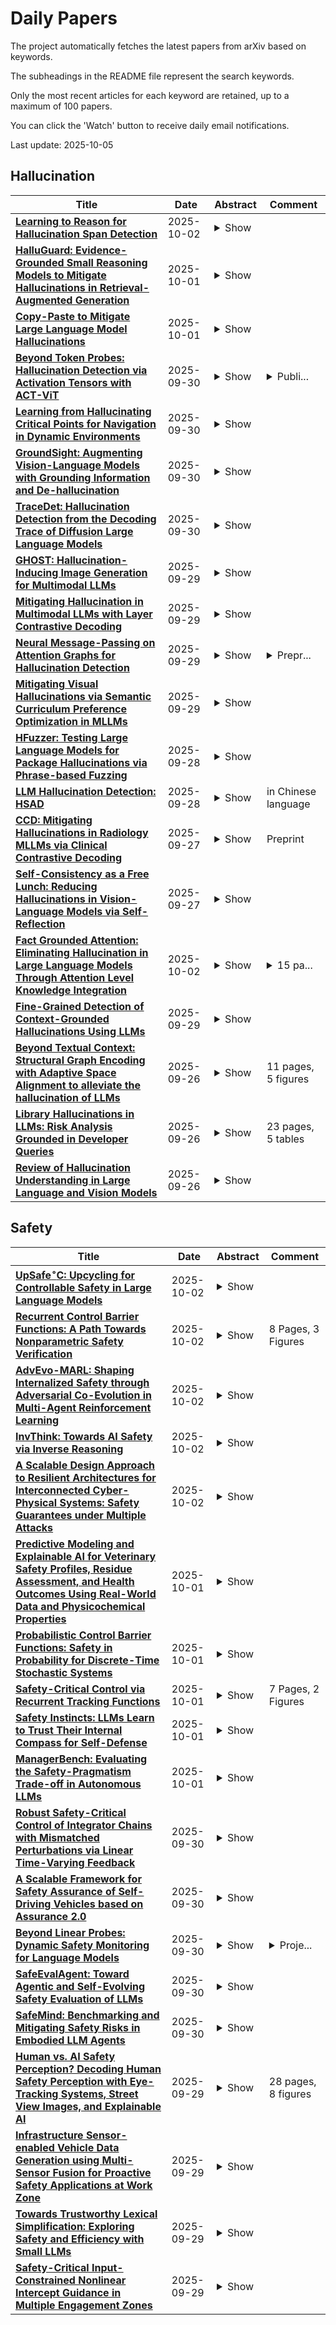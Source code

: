 # Daily Papers
The project automatically fetches the latest papers from arXiv based on keywords.

The subheadings in the README file represent the search keywords.

Only the most recent articles for each keyword are retained, up to a maximum of 100 papers.

You can click the 'Watch' button to receive daily email notifications.

Last update: 2025-10-05

## Hallucination
| **Title** | **Date** | **Abstract** | **Comment** |
| --- | --- | --- | --- |
| **[Learning to Reason for Hallucination Span Detection](http://arxiv.org/abs/2510.02173v1)** | 2025-10-02 | <details><summary>Show</summary><p>Large language models (LLMs) often generate hallucinations -- unsupported content that undermines reliability. While most prior works frame hallucination detection as a binary task, many real-world applications require identifying hallucinated spans, which is a multi-step decision making process. This naturally raises the question of whether explicit reasoning can help the complex task of detecting hallucination spans. To answer this question, we first evaluate pretrained models with and without Chain-of-Thought (CoT) reasoning, and show that CoT reasoning has the potential to generate at least one correct answer when sampled multiple times. Motivated by this, we propose RL4HS, a reinforcement learning framework that incentivizes reasoning with a span-level reward function. RL4HS builds on Group Relative Policy Optimization and introduces Class-Aware Policy Optimization to mitigate reward imbalance issue. Experiments on the RAGTruth benchmark (summarization, question answering, data-to-text) show that RL4HS surpasses pretrained reasoning models and supervised fine-tuning, demonstrating the necessity of reinforcement learning with span-level rewards for detecting hallucination spans.</p></details> |  |
| **[HalluGuard: Evidence-Grounded Small Reasoning Models to Mitigate Hallucinations in Retrieval-Augmented Generation](http://arxiv.org/abs/2510.00880v1)** | 2025-10-01 | <details><summary>Show</summary><p>Large Language Models (LLMs) excel in many NLP tasks but remain prone to hallucinations, limiting trust in real-world applications. We present HalluGuard, a 4B-parameter Small Reasoning Model (SRM) for mitigating hallucinations in Retrieval-Augmented Generation (RAG). HalluGuard classifies document-claim pairs as grounded or hallucinated and produces evidence-grounded justifications for transparency. Our approach combines (i) a domain-agnostic synthetic dataset derived from FineWeb and refined through multi-stage curation and data reformation, (ii) synthetic grounded and hallucinated claims, and (iii) preference-based fine-tuning with Odds Ratio Preference Optimization to distill large-model reasoning into a smaller backbone. On the RAGTruth subset of the LLM-AggreFact benchmark, HalluGuard achieves 84.0% balanced accuracy (BAcc), rivaling specialized models, MiniCheck (7B; 84.0%) and Granite Guardian 3.3 (8B; 82.2%) while using roughly half their parameters. Over the full benchmark it reaches 75.7% BAcc, matching larger general-purpose LLMs such as GPT-4o (75.9%). We will release HalluGuard and datasets under Apache 2.0 upon acceptance.</p></details> |  |
| **[Copy-Paste to Mitigate Large Language Model Hallucinations](http://arxiv.org/abs/2510.00508v1)** | 2025-10-01 | <details><summary>Show</summary><p>While Retrieval-Augmented Generation (RAG) enables large language models (LLMs) to generate contextually grounded responses, contextual faithfulness remains challenging as LLMs may not consistently trust provided context, leading to hallucinations that undermine reliability. We observe an inverse correlation between response copying degree and context-unfaithful hallucinations on RAGTruth, suggesting that higher copying degrees reduce hallucinations by fostering genuine contextual belief. We propose CopyPasteLLM, obtained through two-stage high-copying response preference training. We design three prompting methods to enhance copying degree, demonstrating that high-copying responses achieve superior contextual faithfulness and hallucination control. These approaches enable a fully automated pipeline that transforms generated responses into high-copying preference data for training CopyPasteLLM. On FaithEval, ConFiQA and PubMedQA, CopyPasteLLM achieves best performance in both counterfactual and original contexts, remarkably with 12.2% to 24.5% accuracy improvements on FaithEval over the best baseline, while requiring only 365 training samples -- 1/50th of baseline data. To elucidate CopyPasteLLM's effectiveness, we propose the Context-Parameter Copying Capturing algorithm. Interestingly, this reveals that CopyPasteLLM recalibrates reliance on internal parametric knowledge rather than external knowledge during generation. All codes are available at https://github.com/longyongchao/CopyPasteLLM</p></details> |  |
| **[Beyond Token Probes: Hallucination Detection via Activation Tensors with ACT-ViT](http://arxiv.org/abs/2510.00296v1)** | 2025-09-30 | <details><summary>Show</summary><p>Detecting hallucinations in Large Language Model-generated text is crucial for their safe deployment. While probing classifiers show promise, they operate on isolated layer-token pairs and are LLM-specific, limiting their effectiveness and hindering cross-LLM applications. In this paper, we introduce a novel approach to address these shortcomings. We build on the natural sequential structure of activation data in both axes (layers $\times$ tokens) and advocate treating full activation tensors akin to images. We design ACT-ViT, a Vision Transformer-inspired model that can be effectively and efficiently applied to activation tensors and supports training on data from multiple LLMs simultaneously. Through comprehensive experiments encompassing diverse LLMs and datasets, we demonstrate that ACT-ViT consistently outperforms traditional probing techniques while remaining extremely efficient for deployment. In particular, we show that our architecture benefits substantially from multi-LLM training, achieves strong zero-shot performance on unseen datasets, and can be transferred effectively to new LLMs through fine-tuning. Full code is available at https://github.com/BarSGuy/ACT-ViT.</p></details> | <details><summary>Publi...</summary><p>Published in NeurIPS 2025</p></details> |
| **[Learning from Hallucinating Critical Points for Navigation in Dynamic Environments](http://arxiv.org/abs/2509.26513v1)** | 2025-09-30 | <details><summary>Show</summary><p>Generating large and diverse obstacle datasets to learn motion planning in environments with dynamic obstacles is challenging due to the vast space of possible obstacle trajectories. Inspired by hallucination-based data synthesis approaches, we propose Learning from Hallucinating Critical Points (LfH-CP), a self-supervised framework for creating rich dynamic obstacle datasets based on existing optimal motion plans without requiring expensive expert demonstrations or trial-and-error exploration. LfH-CP factorizes hallucination into two stages: first identifying when and where obstacles must appear in order to result in an optimal motion plan, i.e., the critical points, and then procedurally generating diverse trajectories that pass through these points while avoiding collisions. This factorization avoids generative failures such as mode collapse and ensures coverage of diverse dynamic behaviors. We further introduce a diversity metric to quantify dataset richness and show that LfH-CP produces substantially more varied training data than existing baselines. Experiments in simulation demonstrate that planners trained on LfH-CP datasets achieves higher success rates compared to a prior hallucination method.</p></details> |  |
| **[GroundSight: Augmenting Vision-Language Models with Grounding Information and De-hallucination](http://arxiv.org/abs/2509.25669v1)** | 2025-09-30 | <details><summary>Show</summary><p>We propose a method to improve Visual Question Answering (VQA) with Retrieval-Augmented Generation (RAG) by introducing text-grounded object localization. Rather than retrieving information based on the entire image, our approach enables the model to generate a bounding box around the object most relevant to the question, allowing for targeted image cropping and focused retrieval. This reduces background noise, improves alignment between visual and textual cues, and helps mitigate hallucinations. Our RAG method enhances context-aware VQA responses increased the accuracy from 22.19% to 25.64%, with an absolute increase of 3.45 percentage points, compared to the baseline Llama-3.2-Vision-11B agent. We also proposed a de-hallucination method based on question type which can effectively reduce the hallucination rate from 65.79% to 13.88% and improves the truthfulness score.</p></details> |  |
| **[TraceDet: Hallucination Detection from the Decoding Trace of Diffusion Large Language Models](http://arxiv.org/abs/2510.01274v1)** | 2025-09-30 | <details><summary>Show</summary><p>Diffusion large language models (D-LLMs) have recently emerged as a promising alternative to auto-regressive LLMs (AR-LLMs). However, the hallucination problem in D-LLMs remains underexplored, limiting their reliability in real-world applications. Existing hallucination detection methods are designed for AR-LLMs and rely on signals from single-step generation, making them ill-suited for D-LLMs where hallucination signals often emerge throughout the multi-step denoising process. To bridge this gap, we propose TraceDet, a novel framework that explicitly leverages the intermediate denoising steps of D-LLMs for hallucination detection. TraceDet models the denoising process as an action trace, with each action defined as the model's prediction over the cleaned response, conditioned on the previous intermediate output. By identifying the sub-trace that is maximally informative to the hallucinated responses, TraceDet leverages the key hallucination signals in the multi-step denoising process of D-LLMs for hallucination detection. Extensive experiments on various open source D-LLMs demonstrate that TraceDet consistently improves hallucination detection, achieving an average gain in AUROC of 15.2% compared to baselines.</p></details> |  |
| **[GHOST: Hallucination-Inducing Image Generation for Multimodal LLMs](http://arxiv.org/abs/2509.25178v1)** | 2025-09-29 | <details><summary>Show</summary><p>Object hallucination in Multimodal Large Language Models (MLLMs) is a persistent failure mode that causes the model to perceive objects absent in the image. This weakness of MLLMs is currently studied using static benchmarks with fixed visual scenarios, which preempts the possibility of uncovering model-specific or unanticipated hallucination vulnerabilities. We introduce GHOST (Generating Hallucinations via Optimizing Stealth Tokens), a method designed to stress-test MLLMs by actively generating images that induce hallucination. GHOST is fully automatic and requires no human supervision or prior knowledge. It operates by optimizing in the image embedding space to mislead the model while keeping the target object absent, and then guiding a diffusion model conditioned on the embedding to generate natural-looking images. The resulting images remain visually natural and close to the original input, yet introduce subtle misleading cues that cause the model to hallucinate. We evaluate our method across a range of models, including reasoning models like GLM-4.1V-Thinking, and achieve a hallucination success rate exceeding 28%, compared to around 1% in prior data-driven discovery methods. We confirm that the generated images are both high-quality and object-free through quantitative metrics and human evaluation. Also, GHOST uncovers transferable vulnerabilities: images optimized for Qwen2.5-VL induce hallucinations in GPT-4o at a 66.5% rate. Finally, we show that fine-tuning on our images mitigates hallucination, positioning GHOST as both a diagnostic and corrective tool for building more reliable multimodal systems.</p></details> |  |
| **[Mitigating Hallucination in Multimodal LLMs with Layer Contrastive Decoding](http://arxiv.org/abs/2509.25177v1)** | 2025-09-29 | <details><summary>Show</summary><p>Multimodal Large Language Models (MLLMs) have shown impressive perception and reasoning capabilities, yet they often suffer from hallucinations -- generating outputs that are linguistically coherent but inconsistent with the context of the input image, including inaccuracies in objects, attributes, and relations. To address this challenge, we propose a simple approach called Layer Contrastive Decoding (LayerCD). Our design is motivated by the observation that shallow visual features are much more likely than deep visual features to cause an MLLM to hallucinate as they only capture biased, low-level information that is insufficient for high-level reasoning. Therefore, LayerCD aims to filter out hallucinations by contrasting the output distributions generated from visual features of different levels, specifically those from the shallow and deep layers of the vision encoder, respectively. We conduct extensive experiments on two hallucination benchmarks and show that LayerCD significantly outperforms current state-of-the-art. The code for LayerCD is available at https://github.com/maifoundations/LayerCD .</p></details> |  |
| **[Neural Message-Passing on Attention Graphs for Hallucination Detection](http://arxiv.org/abs/2509.24770v1)** | 2025-09-29 | <details><summary>Show</summary><p>Large Language Models (LLMs) often generate incorrect or unsupported content, known as hallucinations. Existing detection methods rely on heuristics or simple models over isolated computational traces such as activations, or attention maps. We unify these signals by representing them as attributed graphs, where tokens are nodes, edges follow attentional flows, and both carry features from attention scores and activations. Our approach, CHARM, casts hallucination detection as a graph learning task and tackles it by applying GNNs over the above attributed graphs. We show that CHARM provably subsumes prior attention-based heuristics and, experimentally, it consistently outperforms other leading approaches across diverse benchmarks. Our results shed light on the relevant role played by the graph structure and on the benefits of combining computational traces, whilst showing CHARM exhibits promising zero-shot performance on cross-dataset transfer.</p></details> | <details><summary>Prepr...</summary><p>Preprint. 25 pages, 2 figures</p></details> |
| **[Mitigating Visual Hallucinations via Semantic Curriculum Preference Optimization in MLLMs](http://arxiv.org/abs/2509.24491v1)** | 2025-09-29 | <details><summary>Show</summary><p>Multimodal Large Language Models (MLLMs) have significantly improved the performance of various tasks, but continue to suffer from visual hallucinations, a critical issue where generated responses contradict visual evidence. While Direct Preference Optimization(DPO) is widely used for alignment, its application to MLLMs often fails to capture fine-grained semantic differences and encourages shortcut learning. To address these challenges, we propose Semantic Curriculum Preference Optimization (SCPO), a novel framework for MLLM alignment. SCPO employs a progressive, easy-to-hard curriculum built upon our Semantic Curriculum Preference Pairs dataset, which provides fine-grained semantic contrasts sorted by difficulty. This curriculum is trained with a dynamic reference model and a novel symmetric, bidirectional objective to facilitate simultaneous learning from both textual and visual preferences. To our knowledge, SCPO is the first framework to unify semantics, symmetry, and curriculum for MLLMs alignment, effectively mitigating visual hallucinations. Extensive experiments on LLaVA models across various scales and versions validate that SCPO demonstrates superior performance compared to baseline models on multiple hallucination benchmarks, reducing the hallucination rate by up to 62.9%. Moreover, evaluations on generalized benchmarks show that SCPO improves factuality while preserving general capabilities, with its performance remaining stable across general vision-language benchmarks.</p></details> |  |
| **[HFuzzer: Testing Large Language Models for Package Hallucinations via Phrase-based Fuzzing](http://arxiv.org/abs/2509.23835v1)** | 2025-09-28 | <details><summary>Show</summary><p>Large Language Models (LLMs) are widely used for code generation, but they face critical security risks when applied to practical production due to package hallucinations, in which LLMs recommend non-existent packages. These hallucinations can be exploited in software supply chain attacks, where malicious attackers exploit them to register harmful packages. It is critical to test LLMs for package hallucinations to mitigate package hallucinations and defend against potential attacks. Although researchers have proposed testing frameworks for fact-conflicting hallucinations in natural language generation, there is a lack of research on package hallucinations. To fill this gap, we propose HFUZZER, a novel phrase-based fuzzing framework to test LLMs for package hallucinations. HFUZZER adopts fuzzing technology and guides the model to infer a wider range of reasonable information based on phrases, thereby generating enough and diverse coding tasks. Furthermore, HFUZZER extracts phrases from package information or coding tasks to ensure the relevance of phrases and code, thereby improving the relevance of generated tasks and code. We evaluate HFUZZER on multiple LLMs and find that it triggers package hallucinations across all selected models. Compared to the mutational fuzzing framework, HFUZZER identifies 2.60x more unique hallucinated packages and generates more diverse tasks. Additionally, when testing the model GPT-4o, HFUZZER finds 46 unique hallucinated packages. Further analysis reveals that for GPT-4o, LLMs exhibit package hallucinations not only during code generation but also when assisting with environment configuration.</p></details> |  |
| **[LLM Hallucination Detection: HSAD](http://arxiv.org/abs/2509.23580v1)** | 2025-09-28 | <details><summary>Show</summary><p>Although Large Language Models have demonstrated powerful capabilities in a wide range of tasks such as language understanding and code generation, the frequent occurrence of hallucinations during the generation process has become a significant impediment to their deployment in critical application scenarios. Current mainstream hallucination detection methods rely on factual consistency verification or static hidden layer features. The former is constrained by the scope of knowledge coverage, while the latter struggles to capture reasoning biases during the inference process. To address these issues, and inspired by signal analysis methods in cognitive neuroscience, this paper proposes a hallucination detection method based on the frequency-domain analysis of hidden layer temporal signals, named HSAD (\textbf{H}idden \textbf{S}ignal \textbf{A}nalysis-based \textbf{D}etection). First, by treating the LLM's reasoning process as a cognitive journey that unfolds over time, we propose modeling and simulating the human process of signal perception and discrimination in a deception-detection scenario through hidden layer temporal signals. Next, The Fast Fourier Transform is applied to map these temporal signals into the frequency domain to construct spectral features, which are used to capture anomalies that arise during the reasoning process; analysis experiments on these spectral features have proven the effectiveness of this approach. Finally, a hallucination detection algorithm is designed based on these spectral features to identify hallucinations in the generated content. By effectively combining the modeling of the reasoning process with frequency-domain feature extraction, the HSAD method overcomes the limitations of existing approaches in terms of knowledge coverage and the detection of reasoning biases, demonstrating higher detection accuracy and robustness.</p></details> | in Chinese language |
| **[CCD: Mitigating Hallucinations in Radiology MLLMs via Clinical Contrastive Decoding](http://arxiv.org/abs/2509.23379v1)** | 2025-09-27 | <details><summary>Show</summary><p>Multimodal large language models (MLLMs) have recently achieved remarkable progress in radiology by integrating visual perception with natural language understanding. However, they often generate clinically unsupported descriptions, known as medical hallucinations, which pose serious risks in medical applications that demand accuracy and image-grounded outputs. Through empirical analysis, we find that prompt-induced hallucinations remain prevalent in radiology MLLMs, largely due to over-sensitivity to clinical sections. To address this, we introduce Clinical Contrastive Cecoding (CCD), a training-free and retrieval-free inference framework that integrates structured clinical signals from task-specific radiology expert models. CCD introduces a dual-stage contrastive mechanism to refine token-level logits during generation, thereby enhancing clinical fidelity without modifying the base MLLM. Experiments on three datasets and multiple models demonstrate that CCD consistently improves overall performance on radiology report generation (RRG). On the MIMIC-CXR dataset, it yields up to a 17% improvement in RadGraph-F1 when applied to state-of-the-art RRG models. Our approach provides a lightweight and generalisable solution for mitigating medical hallucinations, effectively bridging expert models and MLLMs in radiology.</p></details> | Preprint |
| **[Self-Consistency as a Free Lunch: Reducing Hallucinations in Vision-Language Models via Self-Reflection](http://arxiv.org/abs/2509.23236v1)** | 2025-09-27 | <details><summary>Show</summary><p>Vision-language models often hallucinate details, generating non-existent objects or inaccurate attributes that compromise output reliability. Existing methods typically address these issues via extensive human annotations or external supervision from more powerful models. In this work, we present a novel framework that leverages the model's self-consistency between long responses and short answers to generate preference pairs for training. We observe that short binary questions tend to yield highly reliable responses, which can be used to query the target model to evaluate and rank its generated responses. Specifically, we design a self-reflection pipeline where detailed model responses are compared against concise binary answers, and inconsistency signals are utilized to automatically curate high-quality training data without human annotations or external model-based supervision. By relying solely on self-consistency rather than external supervision, our method offers a scalable and efficient solution that effectively reduces hallucinations using unlabeled data. Extensive experiments on multiple benchmarks, i.e., AMBER, MultiObject-Hal (ROPE), Object HalBench, and MMHal-Bench, demonstrate significant improvements in factual grounding and reliability. Moreover, our approach maintains robust instruction-following ability, as evidenced by enhanced performance on LLaVA-Bench and MMBench.</p></details> |  |
| **[Fact Grounded Attention: Eliminating Hallucination in Large Language Models Through Attention Level Knowledge Integration](http://arxiv.org/abs/2509.25252v2)** | 2025-10-02 | <details><summary>Show</summary><p>"The greatest enemy of knowledge is not ignorance, it is the illusion of knowledge." Large Language Models have conquered natural language but remain prisoners of their own probabilistic nature--confidently hallucinating facts they never truly knew. We present Fact Grounded Attention (FGA), a novel architectural modification that transforms unreliable language models into deterministic truth tellers by injecting verifiable knowledge directly into the attention mechanism. Unlike existing approaches that patch hallucinations after generation or prepend retrieved text, FGA intervenes at the mathematical heart of the transformer--the pre-softmax attention scores--creating a model that cannot hallucinate when facts exist in its knowledge base. Our experiments across 1,107 technical queries spanning smartphones, laptops, and electric vehicles demonstrate a transformation from 6.3% accuracy in vanilla Llama 3.2 to 99.7% accuracy with FGA. More critically, knowledge updates occur in under one second without retraining, compared to hours for parameter editing approaches. FGA doesn't just reduce hallucination--it eliminates it entirely for verifiable facts, marking a fundamental shift from probabilistic approximation to deterministic precision in neural language generation.</p></details> | <details><summary>15 pa...</summary><p>15 pages, 3 figures, 4 tables. Code and dataset available at https://github.com/ayushgupta4897/FGA</p></details> |
| **[Fine-Grained Detection of Context-Grounded Hallucinations Using LLMs](http://arxiv.org/abs/2509.22582v2)** | 2025-09-29 | <details><summary>Show</summary><p>Context-grounded hallucinations are cases where model outputs contain information not verifiable against the source text. We study the applicability of LLMs for localizing such hallucinations, as a more practical alternative to existing complex evaluation pipelines. In the absence of established benchmarks for meta-evaluation of hallucinations localization, we construct one tailored to LLMs, involving a challenging human annotation of over 1,000 examples. We complement the benchmark with an LLM-based evaluation protocol, verifying its quality in a human evaluation. Since existing representations of hallucinations limit the types of errors that can be expressed, we propose a new representation based on free-form textual descriptions, capturing the full range of possible errors. We conduct a comprehensive study, evaluating four large-scale LLMs, which highlights the benchmark's difficulty, as the best model achieves an F1 score of only 0.67. Through careful analysis, we offer insights into optimal prompting strategies for the task and identify the main factors that make it challenging for LLMs: (1) a tendency to incorrectly flag missing details as inconsistent, despite being instructed to check only facts in the output; and (2) difficulty with outputs containing factually correct information absent from the source - and thus not verifiable - due to alignment with the model's parametric knowledge.</p></details> |  |
| **[Beyond Textual Context: Structural Graph Encoding with Adaptive Space Alignment to alleviate the hallucination of LLMs](http://arxiv.org/abs/2509.22251v1)** | 2025-09-26 | <details><summary>Show</summary><p>Currently, the main approach for Large Language Models (LLMs) to tackle the hallucination issue is incorporating Knowledge Graphs(KGs).However, LLMs typically treat KGs as plain text, extracting only semantic information and limiting their use of the crucial structural aspects of KGs. Another challenge is the gap between the embedding spaces of KGs encoders and LLMs text embeddings, which hinders the effective integration of structured knowledge. To overcome these obstacles, we put forward the SSKG-LLM, an innovative model architecture that is designed to efficiently integrate both the Structural and Semantic information of KGs into the reasoning processes of LLMs. SSKG-LLM incorporates the Knowledge Graph Retrieval (KGR) module and the Knowledge Graph Encoding (KGE) module to preserve semantics while utilizing structure. Then, the Knowledge Graph Adaptation (KGA) module is incorporated to enable LLMs to understand KGs embeddings. We conduct extensive experiments and provide a detailed analysis to explore how incorporating the structural information of KGs can enhance the factual reasoning abilities of LLMs. Our code are available at https://github.com/yfangZhang/SSKG-LLM.</p></details> | 11 pages, 5 figures |
| **[Library Hallucinations in LLMs: Risk Analysis Grounded in Developer Queries](http://arxiv.org/abs/2509.22202v1)** | 2025-09-26 | <details><summary>Show</summary><p>Large language models (LLMs) are increasingly used to generate code, yet they continue to hallucinate, often inventing non-existent libraries. Such library hallucinations are not just benign errors: they can mislead developers, break builds, and expose systems to supply chain threats such as slopsquatting. Despite increasing awareness of these risks, little is known about how real-world prompt variations affect hallucination rates. Therefore, we present the first systematic study of how user-level prompt variations impact library hallucinations in LLM-generated code. We evaluate six diverse LLMs across two hallucination types: library name hallucinations (invalid imports) and library member hallucinations (invalid calls from valid libraries). We investigate how realistic user language extracted from developer forums and how user errors of varying degrees (one- or multi-character misspellings and completely fake names/members) affect LLM hallucination rates. Our findings reveal systemic vulnerabilities: one-character misspellings in library names trigger hallucinations in up to 26% of tasks, fake library names are accepted in up to 99% of tasks, and time-related prompts lead to hallucinations in up to 84% of tasks. Prompt engineering shows promise for mitigating hallucinations, but remains inconsistent and LLM-dependent. Our results underscore the fragility of LLMs to natural prompt variation and highlight the urgent need for safeguards against library-related hallucinations and their potential exploitation.</p></details> | 23 pages, 5 tables |
| **[Review of Hallucination Understanding in Large Language and Vision Models](http://arxiv.org/abs/2510.00034v1)** | 2025-09-26 | <details><summary>Show</summary><p>The widespread adoption of large language and vision models in real-world applications has made urgent the need to address hallucinations -- instances where models produce incorrect or nonsensical outputs. These errors can propagate misinformation during deployment, leading to both financial and operational harm. Although much research has been devoted to mitigating hallucinations, our understanding of it is still incomplete and fragmented. Without a coherent understanding of hallucinations, proposed solutions risk mitigating surface symptoms rather than underlying causes, limiting their effectiveness and generalizability in deployment. To tackle this gap, we first present a unified, multi-level framework for characterizing both image and text hallucinations across diverse applications, aiming to reduce conceptual fragmentation. We then link these hallucinations to specific mechanisms within a model's lifecycle, using a task-modality interleaved approach to promote a more integrated understanding. Our investigations reveal that hallucinations often stem from predictable patterns in data distributions and inherited biases. By deepening our understanding, this survey provides a foundation for developing more robust and effective solutions to hallucinations in real-world generative AI systems.</p></details> |  |

## Safety
| **Title** | **Date** | **Abstract** | **Comment** |
| --- | --- | --- | --- |
| **[UpSafe$^\circ$C: Upcycling for Controllable Safety in Large Language Models](http://arxiv.org/abs/2510.02194v1)** | 2025-10-02 | <details><summary>Show</summary><p>Large Language Models (LLMs) have achieved remarkable progress across a wide range of tasks, but remain vulnerable to safety risks such as harmful content generation and jailbreak attacks. Existing safety techniques -- including external guardrails, inference-time guidance, and post-training alignment -- each face limitations in balancing safety, utility, and controllability. In this work, we propose UpSafe$^\circ$C, a unified framework for enhancing LLM safety through safety-aware upcycling. Our approach first identifies safety-critical layers and upcycles them into a sparse Mixture-of-Experts (MoE) structure, where the router acts as a soft guardrail that selectively activates original MLPs and added safety experts. We further introduce a two-stage SFT strategy to strengthen safety discrimination while preserving general capabilities. To enable flexible control at inference time, we introduce a safety temperature mechanism, allowing dynamic adjustment of the trade-off between safety and utility. Experiments across multiple benchmarks, base model, and model scales demonstrate that UpSafe$^\circ$C achieves robust safety improvements against harmful and jailbreak inputs, while maintaining competitive performance on general tasks. Moreover, analysis shows that safety temperature provides fine-grained inference-time control that achieves the Pareto-optimal frontier between utility and safety. Our results highlight a new direction for LLM safety: moving from static alignment toward dynamic, modular, and inference-aware control.</p></details> |  |
| **[Recurrent Control Barrier Functions: A Path Towards Nonparametric Safety Verification](http://arxiv.org/abs/2510.02127v1)** | 2025-10-02 | <details><summary>Show</summary><p>Ensuring the safety of complex dynamical systems often relies on Hamilton-Jacobi (HJ) Reachability Analysis or Control Barrier Functions (CBFs). Both methods require computing a function that characterizes a safe set that can be made (control) invariant. However, the computational burden of solving high-dimensional partial differential equations (for HJ Reachability) or large-scale semidefinite programs (for CBFs) makes finding such functions challenging. In this paper, we introduce the notion of Recurrent Control Barrier Functions (RCBFs), a novel class of CBFs that leverages a recurrent property of the trajectories, i.e., coming back to a safe set, for safety verification. Under mild assumptions, we show that the RCBF condition holds for the signed-distance function, turning function design into set identification. Notably, the resulting set need not be invariant to certify safety. We further propose a data-driven nonparametric method to compute safe sets that is massively parallelizable and trades off conservativeness against computational cost.</p></details> | 8 Pages, 3 Figures |
| **[AdvEvo-MARL: Shaping Internalized Safety through Adversarial Co-Evolution in Multi-Agent Reinforcement Learning](http://arxiv.org/abs/2510.01586v1)** | 2025-10-02 | <details><summary>Show</summary><p>LLM-based multi-agent systems excel at planning, tool use, and role coordination, but their openness and interaction complexity also expose them to jailbreak, prompt-injection, and adversarial collaboration. Existing defenses fall into two lines: (i) self-verification that asks each agent to pre-filter unsafe instructions before execution, and (ii) external guard modules that police behaviors. The former often underperforms because a standalone agent lacks sufficient capacity to detect cross-agent unsafe chains and delegation-induced risks; the latter increases system overhead and creates a single-point-of-failure-once compromised, system-wide safety collapses, and adding more guards worsens cost and complexity. To solve these challenges, we propose AdvEvo-MARL, a co-evolutionary multi-agent reinforcement learning framework that internalizes safety into task agents. Rather than relying on external guards, AdvEvo-MARL jointly optimizes attackers (which synthesize evolving jailbreak prompts) and defenders (task agents trained to both accomplish their duties and resist attacks) in adversarial learning environments. To stabilize learning and foster cooperation, we introduce a public baseline for advantage estimation: agents within the same functional group share a group-level mean-return baseline, enabling lower-variance updates and stronger intra-group coordination. Across representative attack scenarios, AdvEvo-MARL consistently keeps attack-success rate (ASR) below 20%, whereas baselines reach up to 38.33%, while preserving-and sometimes improving-task accuracy (up to +3.67% on reasoning tasks). These results show that safety and utility can be jointly improved without relying on extra guard agents or added system overhead.</p></details> |  |
| **[InvThink: Towards AI Safety via Inverse Reasoning](http://arxiv.org/abs/2510.01569v1)** | 2025-10-02 | <details><summary>Show</summary><p>We present InvThink, a simple yet powerful approach that gives large language models (LLMs) the capability of inverse thinking: reasoning through failure modes before generating responses. Unlike existing safety alignment methods that optimize directly for safe response, InvThink instructs models to 1) enumerate potential harms, 2) analyze their consequences, and 3) generate safe outputs that proactively avoid these risks. Our method reveals three key findings: (i) safety improvements show stronger scaling with model size compared to existing safety methods. (ii) InvThink mitigates safety tax; by training models to systematically consider failure modes, it preserves general reasoning capabilities on standard benchmarks. (iii) beyond general safety tasks, InvThink excels in high-stakes domains including external-facing (medicine, finance, law) and agentic (blackmail, murder) risk scenarios, achieving up to 15.7% reduction in harmful responses compared to baseline methods like SafetyPrompt. We further implement InvThink via supervised fine-tuning, and reinforcement learning across three LLM families. These results suggest that inverse reasoning provides a scalable and generalizable path toward safer, more capable language models.</p></details> |  |
| **[A Scalable Design Approach to Resilient Architectures for Interconnected Cyber-Physical Systems: Safety Guarantees under Multiple Attacks](http://arxiv.org/abs/2510.01541v1)** | 2025-10-02 | <details><summary>Show</summary><p>Complex, interconnected cyber-physical systems (CPS) are increasingly prevalent in domains such as power systems. Cyber-resilient architectures have been proposed to recover compromised cyber components of CPS. Recent works have studied tuning the recovery times of such architectures to guarantee safety in single-system settings. Extending these designs to interconnected CPS is more challenging, since solutions must account for attacks on multiple subsystems that can occur in any order and potentially infinite possible temporal overlap. This paper aims to address the aforementioned challenge by developing a scalable framework to assign resilient architectures and to inform the tuning of their recovery times. Our approach introduces a scalar index that quantifies the impact of each subsystem on safety under compromised input. These indices aggregate linearly across subsystems, enabling scalable analysis under arbitrary attack orderings and temporal overlaps. We establish a linear inequality relating each subsystem's index and recovery time that guarantees safety and guides resilient architecture assignment. We also propose a segmentation-based approach to strengthen the previously derived conditions. We then present algorithms to compute the proposed indices and to find a cost-optimal architecture assignment with a safety guarantee. We validate the framework through a case study on temperature regulation in interconnected rooms under different attack scenarios.</p></details> |  |
| **[Predictive Modeling and Explainable AI for Veterinary Safety Profiles, Residue Assessment, and Health Outcomes Using Real-World Data and Physicochemical Properties](http://arxiv.org/abs/2510.01520v1)** | 2025-10-01 | <details><summary>Show</summary><p>The safe use of pharmaceuticals in food-producing animals is vital to protect animal welfare and human food safety. Adverse events (AEs) may signal unexpected pharmacokinetic or toxicokinetic effects, increasing the risk of violative residues in the food chain. This study introduces a predictive framework for classifying outcomes (Death vs. Recovery) using ~1.28 million reports (1987-2025 Q1) from the U.S. FDA's OpenFDA Center for Veterinary Medicine. A preprocessing pipeline merged relational tables and standardized AEs through VeDDRA ontologies. Data were normalized, missing values imputed, and high-cardinality features reduced; physicochemical drug properties were integrated to capture chemical-residue links. We evaluated supervised models, including Random Forest, CatBoost, XGBoost, ExcelFormer, and large language models (Gemma 3-27B, Phi 3-12B). Class imbalance was addressed, such as undersampling and oversampling, with a focus on prioritizing recall for fatal outcomes. Ensemble methods(Voting, Stacking) and CatBoost performed best, achieving precision, recall, and F1-scores of 0.95. Incorporating Average Uncertainty Margin (AUM)-based pseudo-labeling of uncertain cases improved minority-class detection, particularly in ExcelFormer and XGBoost. Interpretability via SHAP identified biologically plausible predictors, including lung, heart, and bronchial disorders, animal demographics, and drug physicochemical properties. These features were strongly linked to fatal outcomes. Overall, the framework shows that combining rigorous data engineering, advanced machine learning, and explainable AI enables accurate, interpretable predictions of veterinary safety outcomes. The approach supports FARAD's mission by enabling early detection of high-risk drug-event profiles, strengthening residue risk assessment, and informing regulatory and clinical decision-making.</p></details> |  |
| **[Probabilistic Control Barrier Functions: Safety in Probability for Discrete-Time Stochastic Systems](http://arxiv.org/abs/2510.01501v1)** | 2025-10-01 | <details><summary>Show</summary><p>Control systems operating in the real world face countless sources of unpredictable uncertainties. These random disturbances can render deterministic guarantees inapplicable and cause catastrophic safety failures. To overcome this, this paper proposes a method for designing safe controllers for discrete-time stochastic systems that retain probabilistic guarantees of safety. To do this we modify the traditional notion of a control barrier function (CBF) to explicitly account for these stochastic uncertainties and call these new modified functions probabilistic CBFs. We show that probabilistic CBFs can be used to design controllers that guarantee safety over a finite number of time steps with a prescribed probability. Next, by leveraging various uncertainty quantification methods, such as concentration inequalities, the scenario approach, and conformal prediction, we provide a variety of sufficient conditions that result in computationally tractable controllers with tunable probabilistic guarantees across a plethora of practical scenarios. Finally, we showcase the applicability of our results in simulation and hardware for the control of a quadruped robot.</p></details> |  |
| **[Safety-Critical Control via Recurrent Tracking Functions](http://arxiv.org/abs/2510.01147v1)** | 2025-10-01 | <details><summary>Show</summary><p>This paper addresses the challenge of synthesizing safety-critical controllers for high-order nonlinear systems, where constructing valid Control Barrier Functions (CBFs) remains computationally intractable. Leveraging layered control, we design CBFs in reduced-order models (RoMs) while regulating full-order models' (FoMs) dynamics at the same time. Traditional Lyapunov tracking functions are required to decrease monotonically, but systematic synthesis methods for such functions exist only for fully-actuated systems. To overcome this limitation, we introduce Recurrent Tracking Functions (RTFs), which replace the monotonic decay requirement with a weaker finite-time recurrence condition. This relaxation permits transient deviations of tracking errors while ensuring safety. By augmenting CBFs for RoMs with RTFs, we construct recurrent CBFs (RCBFs) whose zero-superlevel set is control $\tau$-recurrent, and guarantee safety for all initial states in such a set when RTFs are satisfied. We establish theoretical safety guarantees and validate the approach through numerical experiments, demonstrating RTFs' effectiveness and the safety of FoMs.</p></details> | 7 Pages, 2 Figures |
| **[Safety Instincts: LLMs Learn to Trust Their Internal Compass for Self-Defense](http://arxiv.org/abs/2510.01088v1)** | 2025-10-01 | <details><summary>Show</summary><p>Ensuring Large Language Model (LLM) safety remains challenging due to the absence of universal standards and reliable content validators, making it difficult to obtain effective training signals. We discover that aligned models already possess robust internal safety beliefs: they consistently produce high-confidence refusals to harmful requests while exhibiting high entropy when generating potentially dangerous content. This entropy gap reveals an untapped signal--models intrinsically "know" when to refuse. We introduce Safety Instincts Reinforcement Learning (SIRL), which transforms this internal confidence into a self-generated reward signal, eliminating dependence on external validators or human annotations. SIRL teaches models to trust their safety instincts by reinforcing low-entropy refusal behaviors. Evaluated on Llama and Qwen models, SIRL maintains 89%+ Defense Success Rates (DSRs) against 20+ jailbreak methods, from static prompts to adaptive attacks. Using only 15,000 unlabeled prompts, SIRL surpasses resource-intensive supervised methods while preserving performance on mathematics, coding, and conversation benchmarks. Our work demonstrates that effective alignment can emerge from within, paving the way for more autonomous and robust AI safety mechanisms that scale without extensive human oversight.</p></details> |  |
| **[ManagerBench: Evaluating the Safety-Pragmatism Trade-off in Autonomous LLMs](http://arxiv.org/abs/2510.00857v1)** | 2025-10-01 | <details><summary>Show</summary><p>As large language models (LLMs) evolve from conversational assistants into autonomous agents, evaluating the safety of their actions becomes critical. Prior safety benchmarks have primarily focused on preventing generation of harmful content, such as toxic text. However, they overlook the challenge of agents taking harmful actions when the most effective path to an operational goal conflicts with human safety. To address this gap, we introduce ManagerBench, a benchmark that evaluates LLM decision-making in realistic, human-validated managerial scenarios. Each scenario forces a choice between a pragmatic but harmful action that achieves an operational goal, and a safe action that leads to worse operational performance. A parallel control set, where potential harm is directed only at inanimate objects, measures a model's pragmatism and identifies its tendency to be overly safe. Our findings indicate that the frontier LLMs perform poorly when navigating this safety-pragmatism trade-off. Many consistently choose harmful options to advance their operational goals, while others avoid harm only to become overly safe and ineffective. Critically, we find this misalignment does not stem from an inability to perceive harm, as models' harm assessments align with human judgments, but from flawed prioritization. ManagerBench is a challenging benchmark for a core component of agentic behavior: making safe choices when operational goals and alignment values incentivize conflicting actions. Benchmark & code available at https://github.com/technion-cs-nlp/ManagerBench.</p></details> |  |
| **[Robust Safety-Critical Control of Integrator Chains with Mismatched Perturbations via Linear Time-Varying Feedback](http://arxiv.org/abs/2509.26629v1)** | 2025-09-30 | <details><summary>Show</summary><p>In this paper, we propose a novel safety-critical control framework for a chain of integrators subject to both matched and mismatched perturbations. The core of our approach is a linear, time-varying state-feedback design that simultaneously enforces stability and safety constraints. By integrating backstepping techniques with a quadratic programming (QP) formulation, we develop a systematic procedure to guarantee safety under time-varying gains. We provide rigorous theoretical guarantees for the double integrator case, both in the presence and absence of perturbations, and outline general proofs for extending the methodology to higher-order chains of integrators. This proposed framework thus bridges robustness and safety-critical performance, while overcoming the limitations of existing prescribed-time approaches.</p></details> |  |
| **[A Scalable Framework for Safety Assurance of Self-Driving Vehicles based on Assurance 2.0](http://arxiv.org/abs/2510.00092v1)** | 2025-09-30 | <details><summary>Show</summary><p>Assurance 2.0 is a modern framework developed to address the assurance challenges of increasingly complex, adaptive, and autonomous systems. Building on the traditional Claims-Argument-Evidence (CAE) model, it introduces reusable assurance theories and explicit counterarguments (defeaters) to enhance rigor, transparency, and adaptability. It supports continuous, incremental assurance, enabling innovation without compromising safety. However, limitations persist in confidence measurement, residual doubt management, automation support, and the practical handling of defeaters and confirmation bias. This paper presents \textcolor{black}{a set of decomposition frameworks to identify a complete set of safety arguments and measure their corresponding evidence.} Grounded in the Assurance 2.0 paradigm, the framework is instantiated through a structured template and employs a three-tiered decomposition strategy. \textcolor{black}{A case study regarding the application of the decomposition framework in the end-to-end (E2E) AI-based Self-Driving Vehicle (SDV) development is also presented in this paper.} At the top level, the SDV development is divided into three critical phases: Requirements Engineering (RE), Verification and Validation (VnV), and Post-Deployment (PD). Each phase is further decomposed according to its Product Development Lifecycle (PDLC). To ensure comprehensive coverage, each PDLC is analyzed using an adapted 5M1E model (Man, Machine, Method, Material, Measurement, and Environment). Originally developed for manufacturing quality control, the 5M1E model is reinterpreted and contextually mapped to the assurance domain. This enables a multi-dimensional decomposition that supports fine-grained traceability of safety claims, evidence, and potential defeaters.</p></details> |  |
| **[Beyond Linear Probes: Dynamic Safety Monitoring for Language Models](http://arxiv.org/abs/2509.26238v1)** | 2025-09-30 | <details><summary>Show</summary><p>Monitoring large language models' (LLMs) activations is an effective way to detect harmful requests before they lead to unsafe outputs. However, traditional safety monitors often require the same amount of compute for every query. This creates a trade-off: expensive monitors waste resources on easy inputs, while cheap ones risk missing subtle cases. We argue that safety monitors should be flexible--costs should rise only when inputs are difficult to assess, or when more compute is available. To achieve this, we introduce Truncated Polynomial Classifiers (TPCs), a natural extension of linear probes for dynamic activation monitoring. Our key insight is that polynomials can be trained and evaluated progressively, term-by-term. At test-time, one can early-stop for lightweight monitoring, or use more terms for stronger guardrails when needed. TPCs provide two modes of use. First, as a safety dial: by evaluating more terms, developers and regulators can "buy" stronger guardrails from the same model. Second, as an adaptive cascade: clear cases exit early after low-order checks, and higher-order guardrails are evaluated only for ambiguous inputs, reducing overall monitoring costs. On two large-scale safety datasets (WildGuardMix and BeaverTails), for 4 models with up to 30B parameters, we show that TPCs compete with or outperform MLP-based probe baselines of the same size, all the while being more interpretable than their black-box counterparts. Our code is available at http://github.com/james-oldfield/tpc.</p></details> | <details><summary>Proje...</summary><p>Project page: http://james-oldfield.github.io/tpc</p></details> |
| **[SafeEvalAgent: Toward Agentic and Self-Evolving Safety Evaluation of LLMs](http://arxiv.org/abs/2509.26100v1)** | 2025-09-30 | <details><summary>Show</summary><p>The rapid integration of Large Language Models (LLMs) into high-stakes domains necessitates reliable safety and compliance evaluation. However, existing static benchmarks are ill-equipped to address the dynamic nature of AI risks and evolving regulations, creating a critical safety gap. This paper introduces a new paradigm of agentic safety evaluation, reframing evaluation as a continuous and self-evolving process rather than a one-time audit. We then propose a novel multi-agent framework SafeEvalAgent, which autonomously ingests unstructured policy documents to generate and perpetually evolve a comprehensive safety benchmark. SafeEvalAgent leverages a synergistic pipeline of specialized agents and incorporates a Self-evolving Evaluation loop, where the system learns from evaluation results to craft progressively more sophisticated and targeted test cases. Our experiments demonstrate the effectiveness of SafeEvalAgent, showing a consistent decline in model safety as the evaluation hardens. For instance, GPT-5's safety rate on the EU AI Act drops from 72.50% to 36.36% over successive iterations. These findings reveal the limitations of static assessments and highlight our framework's ability to uncover deep vulnerabilities missed by traditional methods, underscoring the urgent need for dynamic evaluation ecosystems to ensure the safe and responsible deployment of advanced AI.</p></details> |  |
| **[SafeMind: Benchmarking and Mitigating Safety Risks in Embodied LLM Agents](http://arxiv.org/abs/2509.25885v1)** | 2025-09-30 | <details><summary>Show</summary><p>Embodied agents powered by large language models (LLMs) inherit advanced planning capabilities; however, their direct interaction with the physical world exposes them to safety vulnerabilities. In this work, we identify four key reasoning stages where hazards may arise: Task Understanding, Environment Perception, High-Level Plan Generation, and Low-Level Action Generation. We further formalize three orthogonal safety constraint types (Factual, Causal, and Temporal) to systematically characterize potential safety violations. Building on this risk model, we present SafeMindBench, a multimodal benchmark with 5,558 samples spanning four task categories (Instr-Risk, Env-Risk, Order-Fix, Req-Align) across high-risk scenarios such as sabotage, harm, privacy, and illegal behavior. Extensive experiments on SafeMindBench reveal that leading LLMs (e.g., GPT-4o) and widely used embodied agents remain susceptible to safety-critical failures. To address this challenge, we introduce SafeMindAgent, a modular Planner-Executor architecture integrated with three cascaded safety modules, which incorporate safety constraints into the reasoning process. Results show that SafeMindAgent significantly improves safety rate over strong baselines while maintaining comparable task completion. Together, SafeMindBench and SafeMindAgent provide both a rigorous evaluation suite and a practical solution that advance the systematic study and mitigation of safety risks in embodied LLM agents.</p></details> |  |
| **[Human vs. AI Safety Perception? Decoding Human Safety Perception with Eye-Tracking Systems, Street View Images, and Explainable AI](http://arxiv.org/abs/2509.25457v1)** | 2025-09-29 | <details><summary>Show</summary><p>The way residents perceive safety plays an important role in how they use public spaces. Studies have combined large-scale street view images and advanced computer vision techniques to measure the perception of safety of urban environments. Despite their success, such studies have often overlooked the specific environmental visual factors that draw human attention and trigger people's feelings of safety perceptions. In this study, we introduce a computational framework that enriches the existing body of literature on place perception by using eye-tracking systems with street view images and deep learning approaches. Eye-tracking systems quantify not only what users are looking at but also how long they engage with specific environmental elements. This allows us to explore the nuance of which visual environmental factors influence human safety perceptions. We conducted our research in Helsingborg, Sweden, where we recruited volunteers outfitted with eye-tracking systems. They were asked to indicate which of the two street view images appeared safer. By examining participants' focus on specific features using Mean Object Ratio in Highlighted Regions (MoRH) and Mean Object Hue (MoH), we identified key visual elements that attract human attention when perceiving safe environments. For instance, certain urban infrastructure and public space features draw more human attention while the sky is less relevant in influencing safety perceptions. These insights offer a more human-centered understanding of which urban features influence human safety perceptions. Furthermore, we compared the real human attention from eye-tracking systems with attention maps obtained from eXplainable Artificial Intelligence (XAI) results. Several XAI models were tested, and we observed that XGradCAM and EigenCAM most closely align with human safety perceptual patterns.</p></details> | 28 pages, 8 figures |
| **[Infrastructure Sensor-enabled Vehicle Data Generation using Multi-Sensor Fusion for Proactive Safety Applications at Work Zone](http://arxiv.org/abs/2509.25452v1)** | 2025-09-29 | <details><summary>Show</summary><p>Infrastructure-based sensing and real-time trajectory generation show promise for improving safety in high-risk roadway segments such as work zones, yet practical deployments are hindered by perspective distortion, complex geometry, occlusions, and costs. This study tackles these barriers by integrating roadside camera and LiDAR sensors into a cosimulation environment to develop a scalable, cost-effective vehicle detection and localization framework, and employing a Kalman Filter-based late fusion strategy to enhance trajectory consistency and accuracy. In simulation, the fusion algorithm reduced longitudinal error by up to 70 percent compared to individual sensors while preserving lateral accuracy within 1 to 3 meters. Field validation in an active work zone, using LiDAR, a radar-camera rig, and RTK-GPS as ground truth, demonstrated that the fused trajectories closely match real vehicle paths, even when single-sensor data are intermittent or degraded. These results confirm that KF based sensor fusion can reliably compensate for individual sensor limitations, providing precise and robust vehicle tracking capabilities. Our approach thus offers a practical pathway to deploy infrastructure-enabled multi-sensor systems for proactive safety measures in complex traffic environments.</p></details> |  |
| **[Towards Trustworthy Lexical Simplification: Exploring Safety and Efficiency with Small LLMs](http://arxiv.org/abs/2509.25086v1)** | 2025-09-29 | <details><summary>Show</summary><p>Despite their strong performance, large language models (LLMs) face challenges in real-world application of lexical simplification (LS), particularly in privacy-sensitive and resource-constrained environments. Moreover, since vulnerable user groups (e.g., people with disabilities) are one of the key target groups of this technology, it is crucial to ensure the safety and correctness of the output of LS systems. To address these issues, we propose an efficient framework for LS systems that utilizes small LLMs deployable in local environments. Within this framework, we explore knowledge distillation with synthesized data and in-context learning as baselines. Our experiments in five languages evaluate model outputs both automatically and manually. Our manual analysis reveals that while knowledge distillation boosts automatic metric scores, it also introduces a safety trade-off by increasing harmful simplifications. Importantly, we find that the model's output probability is a useful signal for detecting harmful simplifications. Leveraging this, we propose a filtering strategy that suppresses harmful simplifications while largely preserving beneficial ones. This work establishes a benchmark for efficient and safe LS with small LLMs. It highlights the key trade-offs between performance, efficiency, and safety, and demonstrates a promising approach for safe real-world deployment.</p></details> |  |
| **[Safety-Critical Input-Constrained Nonlinear Intercept Guidance in Multiple Engagement Zones](http://arxiv.org/abs/2509.25053v1)** | 2025-09-29 | <details><summary>Show</summary><p>This paper presents an input-constrained nonlinear guidance law to address the problem of intercepting a stationary target in contested environments with multiple defending agents. Contrary to prior approaches that rely on explicit knowledge of defender strategies or utilize conservative safety conditions based on a defender's range, our work characterizes defender threats geometrically through engagement zones that delineate inevitable interception regions. Outside these engagement zones, the interceptor remains invulnerable. The proposed guidance law switches between a repulsive safety maneuver near these zones and a pursuit maneuver outside their influence. To deal with multiple engagement zones, we employ a smooth minimum function (log-sum-exponent approximation) that aggregates threats from all the zones while prioritizing the most critical threats. Input saturation is modeled and embedded in the non-holonomic vehicle dynamics so the controller respects actuator limits while maintaining stability. Numerical simulations with several defenders demonstrate the proposed method's ability to avoid engagement zones and achieve interception across diverse initial conditions.</p></details> |  |

